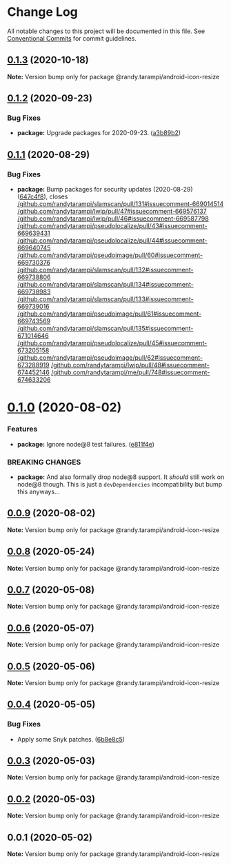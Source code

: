 # Change Log

All notable changes to this project will be documented in this file.
See [Conventional Commits](https://conventionalcommits.org) for commit guidelines.

## [0.1.3](https://github.com/randytarampi/android-icon-resize/compare/@randy.tarampi/android-icon-resize@0.1.2...@randy.tarampi/android-icon-resize@0.1.3) (2020-10-18)

**Note:** Version bump only for package @randy.tarampi/android-icon-resize





## [0.1.2](https://github.com/randytarampi/android-icon-resize/compare/@randy.tarampi/android-icon-resize@0.1.1...@randy.tarampi/android-icon-resize@0.1.2) (2020-09-23)


### Bug Fixes

* **package:** Upgrade packages for 2020-09-23. ([a3b89b2](https://github.com/randytarampi/android-icon-resize/commit/a3b89b29de919f5cdeed36feca9f296e71742ec8))





## [0.1.1](https://github.com/randytarampi/android-icon-resize/compare/@randy.tarampi/android-icon-resize@0.1.0...@randy.tarampi/android-icon-resize@0.1.1) (2020-08-29)


### Bug Fixes

* **package:** Bump packages for security updates (2020-08-29) ([647c4f8](https://github.com/randytarampi/android-icon-resize/commit/647c4f8cda94ffcb507b6433ca5c35466177cc80)), closes [/github.com/randytarampi/slamscan/pull/131#issuecomment-669014514](https://github.com//github.com/randytarampi/slamscan/pull/131/issues/issuecomment-669014514) [/github.com/randytarampi/lwip/pull/47#issuecomment-669576137](https://github.com//github.com/randytarampi/lwip/pull/47/issues/issuecomment-669576137) [/github.com/randytarampi/lwip/pull/46#issuecomment-669587798](https://github.com//github.com/randytarampi/lwip/pull/46/issues/issuecomment-669587798) [/github.com/randytarampi/pseudolocalize/pull/43#issuecomment-669639431](https://github.com//github.com/randytarampi/pseudolocalize/pull/43/issues/issuecomment-669639431) [/github.com/randytarampi/pseudolocalize/pull/44#issuecomment-669640745](https://github.com//github.com/randytarampi/pseudolocalize/pull/44/issues/issuecomment-669640745) [/github.com/randytarampi/pseudoimage/pull/60#issuecomment-669730376](https://github.com//github.com/randytarampi/pseudoimage/pull/60/issues/issuecomment-669730376) [/github.com/randytarampi/slamscan/pull/132#issuecomment-669738806](https://github.com//github.com/randytarampi/slamscan/pull/132/issues/issuecomment-669738806) [/github.com/randytarampi/slamscan/pull/134#issuecomment-669738983](https://github.com//github.com/randytarampi/slamscan/pull/134/issues/issuecomment-669738983) [/github.com/randytarampi/slamscan/pull/133#issuecomment-669739016](https://github.com//github.com/randytarampi/slamscan/pull/133/issues/issuecomment-669739016) [/github.com/randytarampi/pseudoimage/pull/61#issuecomment-669743569](https://github.com//github.com/randytarampi/pseudoimage/pull/61/issues/issuecomment-669743569) [/github.com/randytarampi/slamscan/pull/135#issuecomment-671014646](https://github.com//github.com/randytarampi/slamscan/pull/135/issues/issuecomment-671014646) [/github.com/randytarampi/pseudolocalize/pull/45#issuecomment-673205158](https://github.com//github.com/randytarampi/pseudolocalize/pull/45/issues/issuecomment-673205158) [/github.com/randytarampi/pseudoimage/pull/62#issuecomment-673288919](https://github.com//github.com/randytarampi/pseudoimage/pull/62/issues/issuecomment-673288919) [/github.com/randytarampi/lwip/pull/48#issuecomment-674452146](https://github.com//github.com/randytarampi/lwip/pull/48/issues/issuecomment-674452146) [/github.com/randytarampi/me/pull/748#issuecomment-674633206](https://github.com//github.com/randytarampi/me/pull/748/issues/issuecomment-674633206)





# [0.1.0](https://github.com/randytarampi/android-icon-resize/compare/@randy.tarampi/android-icon-resize@0.0.9...@randy.tarampi/android-icon-resize@0.1.0) (2020-08-02)


### Features

* **package:** Ignore node@8 test failures. ([e811f4e](https://github.com/randytarampi/android-icon-resize/commit/e811f4e0734170f86df01d83417377c7aefbe7dc))


### BREAKING CHANGES

* **package:** And also formally drop node@8 support. It *should* still work on node@8 though. This is just a `devDependencies` incompatibility but bump this anyways...





## [0.0.9](https://github.com/randytarampi/android-icon-resize/compare/@randy.tarampi/android-icon-resize@0.0.8...@randy.tarampi/android-icon-resize@0.0.9) (2020-08-02)

**Note:** Version bump only for package @randy.tarampi/android-icon-resize





## [0.0.8](https://github.com/randytarampi/android-icon-resize/compare/@randy.tarampi/android-icon-resize@0.0.7...@randy.tarampi/android-icon-resize@0.0.8) (2020-05-24)

**Note:** Version bump only for package @randy.tarampi/android-icon-resize





## [0.0.7](https://github.com/randytarampi/android-icon-resize/compare/@randy.tarampi/android-icon-resize@0.0.6...@randy.tarampi/android-icon-resize@0.0.7) (2020-05-08)

**Note:** Version bump only for package @randy.tarampi/android-icon-resize





## [0.0.6](https://github.com/randytarampi/android-icon-resize/compare/@randy.tarampi/android-icon-resize@0.0.5...@randy.tarampi/android-icon-resize@0.0.6) (2020-05-07)

**Note:** Version bump only for package @randy.tarampi/android-icon-resize





## [0.0.5](https://github.com/randytarampi/android-icon-resize/compare/@randy.tarampi/android-icon-resize@0.0.4...@randy.tarampi/android-icon-resize@0.0.5) (2020-05-06)

**Note:** Version bump only for package @randy.tarampi/android-icon-resize





## [0.0.4](https://github.com/randytarampi/android-icon-resize/compare/@randy.tarampi/android-icon-resize@0.0.3...@randy.tarampi/android-icon-resize@0.0.4) (2020-05-05)


### Bug Fixes

* Apply some Snyk patches. ([6b8e8c5](https://github.com/randytarampi/android-icon-resize/commit/6b8e8c5e3e08ffacfaacc92ea3d8de16da186fc4))





## [0.0.3](https://github.com/randytarampi/android-icon-resize/compare/@randy.tarampi/android-icon-resize@0.0.2...@randy.tarampi/android-icon-resize@0.0.3) (2020-05-03)

**Note:** Version bump only for package @randy.tarampi/android-icon-resize





## [0.0.2](https://github.com/randytarampi/android-icon-resize/compare/@randy.tarampi/android-icon-resize@0.0.1...@randy.tarampi/android-icon-resize@0.0.2) (2020-05-03)

**Note:** Version bump only for package @randy.tarampi/android-icon-resize





## 0.0.1 (2020-05-02)

**Note:** Version bump only for package @randy.tarampi/android-icon-resize
